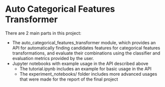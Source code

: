 # Auto Categorical Features Transformer
There are 2 main parts in this project:
- The auto_categorical_features_transformer module, which provides an API for automatically finding candidates features for categorical features transformations, and evaluate their combinations
    using the classifier and evaluation metrics provided by the user.
- Jupyter notebooks with example usage in the API described above
  - The tutorial.ipynb includes an example for basic usage in the API
  - The experiment_notebooks/ folder includes more advanced usages that were made for the report of the final project 
 
